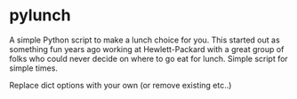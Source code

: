 # pylunch
A simple Python script to make a lunch choice for you. This started out as something fun years ago working at Hewlett-Packard with a great group of folks who could never decide on where to go eat for lunch. Simple script for simple times.

Replace dict options with your own (or remove existing etc..)
